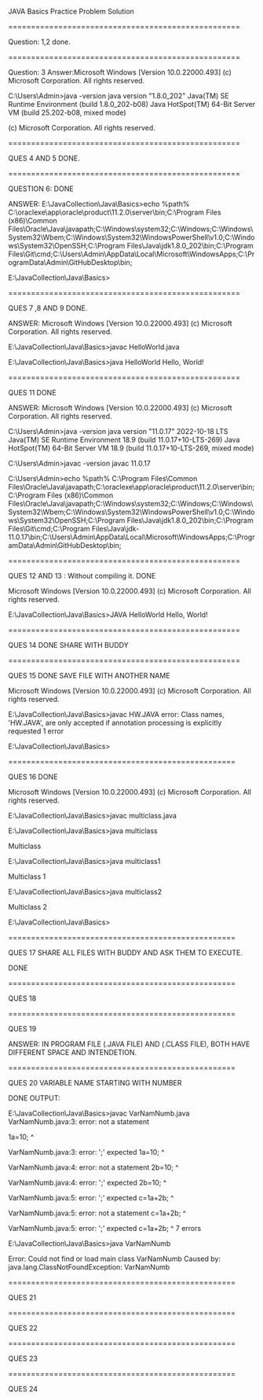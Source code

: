 JAVA Basics Practice Problem Solution

===================================================


Question: 1,2 done.

===================================================


Question: 3
Answer:Microsoft Windows [Version 10.0.22000.493]
(c) Microsoft Corporation. All rights reserved.

C:\Users\Admin>java -version
java version "1.8.0_202"
Java(TM) SE Runtime Environment (build 1.8.0_202-b08)
Java HotSpot(TM) 64-Bit Server VM (build 25.202-b08, mixed mode)

(c) Microsoft Corporation. All rights reserved.


===================================================


QUES 4 AND 5 DONE.


===================================================


QUESTION 6: DONE 

ANSWER:
E:\JavaCollection\Java\Basics>echo %path%
C:\oraclexe\app\oracle\product\11.2.0\server\bin;C:\Program Files (x86)\Common Files\Oracle\Java\javapath;C:\Windows\system32;C:\Windows;C:\Windows\System32\Wbem;C:\Windows\System32\WindowsPowerShell\v1.0\;C:\Windows\System32\OpenSSH\;C:\Program Files\Java\jdk1.8.0_202\bin;C:\Program Files\Git\cmd;C:\Users\Admin\AppData\Local\Microsoft\WindowsApps;C:\ProgramData\Admin\GitHubDesktop\bin;

E:\JavaCollection\Java\Basics>


===================================================


QUES 7 ,8 AND 9 DONE.

ANSWER:
Microsoft Windows [Version 10.0.22000.493]
(c) Microsoft Corporation. All rights reserved.

E:\JavaCollection\Java\Basics>javac HelloWorld.java

E:\JavaCollection\Java\Basics>java HelloWorld
Hello, World!


===================================================


QUES 11 DONE

ANSWER:
Microsoft Windows [Version 10.0.22000.493]
(c) Microsoft Corporation. All rights reserved.

C:\Users\Admin>java -version
java version "11.0.17" 2022-10-18 LTS
Java(TM) SE Runtime Environment 18.9 (build 11.0.17+10-LTS-269)
Java HotSpot(TM) 64-Bit Server VM 18.9 (build 11.0.17+10-LTS-269, mixed mode)

C:\Users\Admin>javac -version
javac 11.0.17

C:\Users\Admin>echo %path%
C:\Program Files\Common Files\Oracle\Java\javapath;C:\oraclexe\app\oracle\product\11.2.0\server\bin;C:\Program Files (x86)\Common Files\Oracle\Java\javapath;C:\Windows\system32;C:\Windows;C:\Windows\System32\Wbem;C:\Windows\System32\WindowsPowerShell\v1.0\;C:\Windows\System32\OpenSSH\;C:\Program Files\Java\jdk1.8.0_202\bin;C:\Program Files\Git\cmd;C:\Program Files\Java\jdk-11.0.17\bin;C:\Users\Admin\AppData\Local\Microsoft\WindowsApps;C:\ProgramData\Admin\GitHubDesktop\bin;



===================================================


QUES 12 AND 13 : Without compiling it.
DONE

Microsoft Windows [Version 10.0.22000.493]
(c) Microsoft Corporation. All rights reserved.

E:\JavaCollection\Java\Basics>JAVA HelloWorld
Hello, World!

===================================================


QUES 14 DONE SHARE WITH BUDDY


===================================================

QUES 15
DONE
SAVE FILE WITH ANOTHER NAME

Microsoft Windows [Version 10.0.22000.493]
(c) Microsoft Corporation. All rights reserved.

E:\JavaCollection\Java\Basics>javac HW.JAVA
error: Class names, 'HW.JAVA', are only accepted if annotation processing is explicitly requested
1 error

E:\JavaCollection\Java\Basics>


==================================================


QUES 16
DONE

Microsoft Windows [Version 10.0.22000.493]
(c) Microsoft Corporation. All rights reserved.

E:\JavaCollection\Java\Basics>javac multiclass.java

E:\JavaCollection\Java\Basics>java multiclass

Multiclass

E:\JavaCollection\Java\Basics>java multiclass1

Multiclass 1

E:\JavaCollection\Java\Basics>java multiclass2

Multiclass 2

E:\JavaCollection\Java\Basics>


==================================================

QUES 17 SHARE ALL FILES WITH BUDDY AND ASK THEM TO EXECUTE. 

DONE

==================================================

QUES 18


==================================================

QUES 19

ANSWER:
IN PROGRAM FILE (.JAVA FILE) AND (.CLASS FILE), BOTH HAVE DIFFERENT SPACE AND INTENDETION.


==================================================

QUES 20 VARIABLE NAME STARTING WITH NUMBER

DONE 
OUTPUT: 

E:\JavaCollection\Java\Basics>javac VarNamNumb.java
VarNamNumb.java:3: error: not a statement

 1a=10;
 ^
 
VarNamNumb.java:3: error: ';' expected
 1a=10;
  ^
  
VarNamNumb.java:4: error: not a statement
 2b=10;
 ^
 
VarNamNumb.java:4: error: ';' expected
 2b=10;
  ^
  
VarNamNumb.java:5: error: ';' expected
 c=1a+2b;
    ^
    
VarNamNumb.java:5: error: not a statement
 c=1a+2b;
     ^
     
VarNamNumb.java:5: error: ';' expected
 c=1a+2b;
       ^
7 errors

E:\JavaCollection\Java\Basics>java VarNamNumb

Error: Could not find or load main class VarNamNumb
Caused by: java.lang.ClassNotFoundException: VarNamNumb

==================================================

QUES 21

==================================================

QUES 22

==================================================

QUES 23

==================================================

QUES 24








